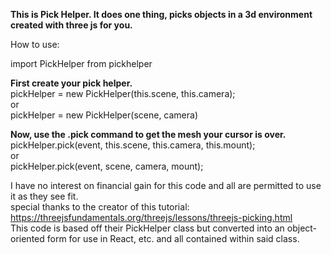 <b>This is Pick Helper. It does one thing, picks objects in a 3d environment created with three js for you.</b>

How to use:<br>

import PickHelper from pickhelper<br>


<b>First create your pick helper.</b><br>
pickHelper = new PickHelper(this.scene, this.camera);<br>
or<br>
pickHelper = new PickHelper(scene, camera)<br>


<b>Now, use the .pick command to get the mesh your cursor is over.</b><br>
pickHelper.pick(event, this.scene, this.camera, this.mount);<br>
or<br>
pickHelper.pick(event, scene, camera, mount);<br>

I have no interest on financial gain for this code and all are permitted to use it as they see fit.<br>
special thanks to the creator of this tutorial: https://threejsfundamentals.org/threejs/lessons/threejs-picking.html<br>
This code is based off their PickHelper class but converted into an object-oriented form for use in React, etc. and all contained within said class.